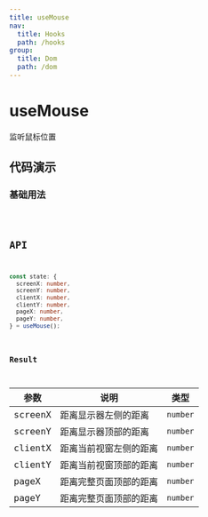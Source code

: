 ```yaml
---
title: useMouse
nav:
  title: Hooks
  path: /hooks
group:
  title: Dom
  path: /dom
---
```


<Tag lang="zh-CN" tags="ssr"></Tag>

# useMouse

监听鼠标位置

## 代码演示

### 基础用法

<code src="./demo/demo1.tsx" />

## API

```typescript
const state: {
  screenX: number, 
  screenY: number, 
  clientX: number, 
  clientY: number,
  pageX: number,
  pageY: number,
} = useMouse();
```

### Result

| 参数    | 说明                   | 类型     |
|---------|------------------------|----------|
| screenX | 距离显示器左侧的距离   | `number` |
| screenY | 距离显示器顶部的距离   | `number` |
| clientX | 距离当前视窗左侧的距离 | `number` |
| clientY | 距离当前视窗顶部的距离 | `number` |
| pageX   | 距离完整页面顶部的距离 | `number` |
| pageY   | 距离完整页面顶部的距离 | `number` |
